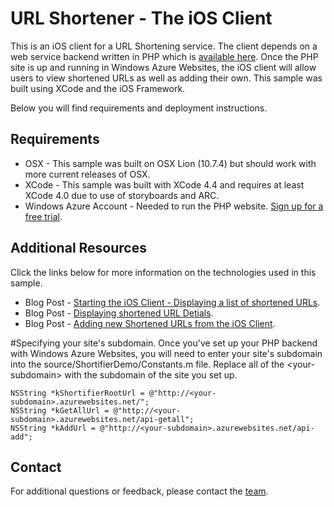 # URL Shortener - The iOS Client
This is an iOS client for a URL Shortening service.  The client depends on a web service backend written in PHP which is [available here](https://github.com/WindowsAzure-Samples/UrlShortener-PHP).  Once the PHP site is up and running in Windows Azure Websites, the iOS client will allow users to view shortened URLs as well as adding their own.  This sample was built using XCode and the iOS Framework.

Below you will find requirements and deployment instructions.

## Requirements
* OSX - This sample was built on OSX Lion (10.7.4) but should work with more current releases of OSX.
* XCode - This sample was built with XCode 4.4 and requires at least XCode 4.0 due to use of storyboards and ARC.
* Windows Azure Account - Needed to run the PHP website.  [Sign up for a free trial](https://www.windowsazure.com/en-us/pricing/free-trial/).

## Additional Resources
Click the links below for more information on the technologies used in this sample.
* Blog Post - [Starting the iOS Client - Displaying a list of shortened URLs](http://chrisrisner.com/Windows-Azure-Websites-and-Mobile-Clients-Part-3---The-iOS-Client).
* Blog Post - [Displaying shortened URL Detials](http://chrisrisner.com/Windows-Azure-Websites-and-Mobile-Clients-Part-4--The-iOS-Client-Continued).
* Blog Post - [Adding new Shortened URLs from the iOS Client](http://chrisrisner.com/Windows-Azure-Websites-and-Mobile-Clients-Part-5--The-iOS-Client-Finished).

#Specifying your site's subdomain.
Once you've set up your PHP backend with Windows Azure Websites, you will need to enter your site's subdomain into the source/ShortifierDemo/Constants.m file.  Replace all of the \<your-subdomain\> with the subdomain of the site you set up.

    NSString *kShortifierRootUrl = @"http://<your-subdomain>.azurewebsites.net/";
    NSString *kGetAllUrl = @"http://<your-subdomain>.azurewebsites.net/api-getall";
    NSString *kAddUrl = @"http://<your-subdomain>.azurewebsites.net/api-add";

## Contact

For additional questions or feedback, please contact the [team](mailto:chrisner@microsoft.com).